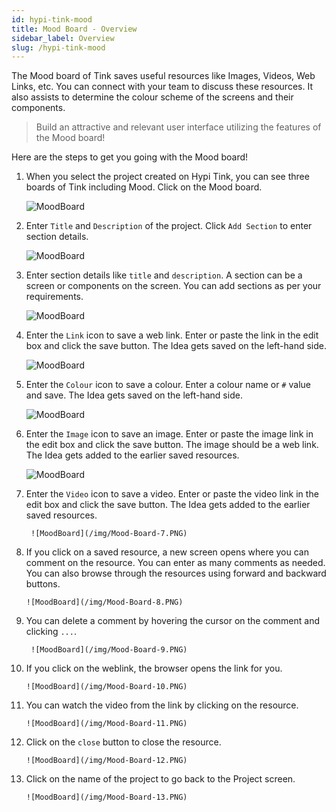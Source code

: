 ```yaml
---
id: hypi-tink-mood
title: Mood Board - Overview
sidebar_label: Overview
slug: /hypi-tink-mood
---
```


The Mood board of Tink saves useful resources like Images, Videos, Web Links, etc. You can connect with your team to discuss these resources. It also assists to determine the colour scheme of the screens and their components.  

> Build an attractive and relevant user interface utilizing the features of the Mood board!
 
Here are the steps to get you going with the Mood board!

1. When you select the project created on Hypi Tink, you can see three boards of Tink including Mood. Click on the Mood board.

      ![MoodBoard](/img/Mood-Board-1.PNG) 

2. Enter `Title` and `Description` of the project. Click `Add Section` to enter section details.

      ![MoodBoard](/img/Mood-Board-2.PNG) 
      
3. Enter section details like `title` and `description`. A section can be a screen or components on the screen. You can add sections as per your requirements.

      ![MoodBoard](/img/Mood-Board-3.PNG) 

4. Enter the `Link` icon to save a web link. Enter or paste the link in the edit box and click the save button. The Idea gets saved on the left-hand side.

      ![MoodBoard](/img/Mood-Board-4.PNG) 
        
 5. Enter the `Colour` icon to save a colour. Enter a colour name or `#` value and save. The Idea gets saved on the left-hand side.

      ![MoodBoard](/img/Mood-Board-5.PNG) 
       
 6. Enter the `Image` icon to save an image. Enter or paste the image link in the edit box and click the save button. The image should be a web link. The Idea gets added to the earlier saved resources.


      ![MoodBoard](/img/Mood-Board-6.PNG) 
       
7. Enter the `Video` icon to save a video. Enter or paste the video link in the edit box and click the save button. The Idea gets added to the earlier saved resources.

        ![MoodBoard](/img/Mood-Board-7.PNG)         
    
8. If you click on a saved resource, a new screen opens where you can comment on the resource. You can enter as many comments as needed.  You can also browse through the resources using forward and backward buttons. 

       ![MoodBoard](/img/Mood-Board-8.PNG)
       
9. You can delete a comment by hovering the cursor on the comment and clicking `...`. 

        ![MoodBoard](/img/Mood-Board-9.PNG)
        
10. If you click on the weblink, the browser opens the link for you.

        ![MoodBoard](/img/Mood-Board-10.PNG)
        
11. You can watch the video from the link by clicking on the resource.

        ![MoodBoard](/img/Mood-Board-11.PNG)
        
12. Click on the `close` button to close the resource.

        ![MoodBoard](/img/Mood-Board-12.PNG)
       
13. Click on the name of the project to go back to the Project screen.

        ![MoodBoard](/img/Mood-Board-13.PNG)
       
   
